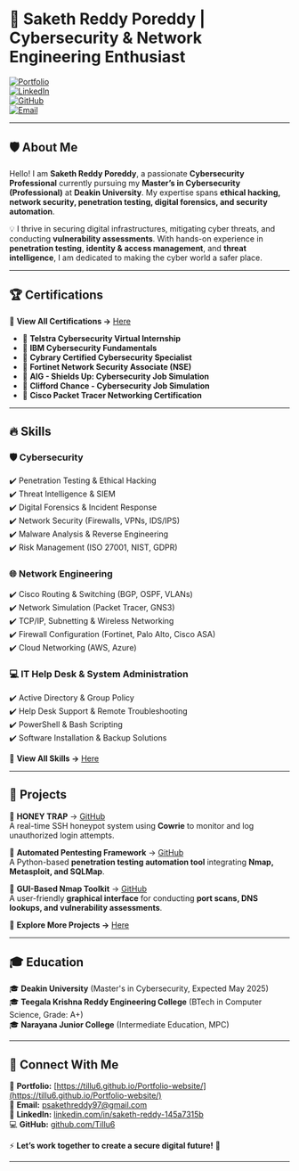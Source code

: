 # 🚀 Saketh Reddy Poreddy | Cybersecurity & Network Engineering Enthusiast  

[![Portfolio](https://img.shields.io/badge/Portfolio-Website-blue?style=for-the-badge&logo=firefox)](https://tillu6.github.io/Portfolio-website/)  
[![LinkedIn](https://img.shields.io/badge/LinkedIn-Connect-blue?style=for-the-badge&logo=linkedin)](https://au.linkedin.com/in/saketh-reddy-145a7315b)  
[![GitHub](https://img.shields.io/badge/GitHub-Projects-black?style=for-the-badge&logo=github)](https://github.com/Tillu6)  
[![Email](https://img.shields.io/badge/Email-Contact-red?style=for-the-badge&logo=gmail)](mailto:psakethreddy97@gmail.com)  

---

## 🛡️ About Me  

Hello! I am **Saketh Reddy Poreddy**, a passionate **Cybersecurity Professional** currently pursuing my **Master’s in Cybersecurity (Professional)** at **Deakin University**. My expertise spans **ethical hacking, network security, penetration testing, digital forensics, and security automation**.  

💡 I thrive in securing digital infrastructures, mitigating cyber threats, and conducting **vulnerability assessments**. With hands-on experience in **penetration testing**, **identity & access management**, and **threat intelligence**, I am dedicated to making the cyber world a safer place.  

---

## 🏆 Certifications  

📜 **View All Certifications →** [Here](https://tillu6.github.io/Portfolio-website/#certifications)  

- 🏅 **Telstra Cybersecurity Virtual Internship**  
- 🏅 **IBM Cybersecurity Fundamentals**  
- 🏅 **Cybrary Certified Cybersecurity Specialist**  
- 🏅 **Fortinet Network Security Associate (NSE)**  
- 🏅 **AIG - Shields Up: Cybersecurity Job Simulation**  
- 🏅 **Clifford Chance - Cybersecurity Job Simulation**  
- 🏅 **Cisco Packet Tracer Networking Certification**  

---

## 🔥 Skills  

### 🛡️ **Cybersecurity**  
✔️ Penetration Testing & Ethical Hacking  
✔️ Threat Intelligence & SIEM  
✔️ Digital Forensics & Incident Response  
✔️ Network Security (Firewalls, VPNs, IDS/IPS)  
✔️ Malware Analysis & Reverse Engineering  
✔️ Risk Management (ISO 27001, NIST, GDPR)  

### 🌐 **Network Engineering**  
✔️ Cisco Routing & Switching (BGP, OSPF, VLANs)  
✔️ Network Simulation (Packet Tracer, GNS3)  
✔️ TCP/IP, Subnetting & Wireless Networking  
✔️ Firewall Configuration (Fortinet, Palo Alto, Cisco ASA)  
✔️ Cloud Networking (AWS, Azure)  

### 💻 **IT Help Desk & System Administration**  
✔️ Active Directory & Group Policy  
✔️ Help Desk Support & Remote Troubleshooting  
✔️ PowerShell & Bash Scripting  
✔️ Software Installation & Backup Solutions  

📜 **View All Skills →** [Here](https://tillu6.github.io/Portfolio-website/#skills)  

---

## 🔬 Projects  

🔹 **HONEY TRAP** → [GitHub](https://github.com/Tillu6/honey_trap)  
A real-time SSH honeypot system using **Cowrie** to monitor and log unauthorized login attempts.  

🔹 **Automated Pentesting Framework** → [GitHub](https://github.com/Tillu6/automated_pentest_framework)  
A Python-based **penetration testing automation tool** integrating **Nmap, Metasploit, and SQLMap**.  

🔹 **GUI-Based Nmap Toolkit** → [GitHub](https://github.com/Tillu6/GUI-Nmap-Toolkit)  
A user-friendly **graphical interface** for conducting **port scans, DNS lookups, and vulnerability assessments**.  

📜 **Explore More Projects →** [Here](https://tillu6.github.io/Portfolio-website/#projects)  

---

## 🎓 Education  

🎓 **Deakin University** (Master's in Cybersecurity, Expected May 2025)  
🎓 **Teegala Krishna Reddy Engineering College** (BTech in Computer Science, Grade: A+)  
🎓 **Narayana Junior College** (Intermediate Education, MPC)  

---

## 📡 Connect With Me  

💼 **Portfolio:** [https://tillu6.github.io/Portfolio-website/](https://tillu6.github.io/Portfolio-website/)  
📧 **Email:** [psakethreddy97@gmail.com](mailto:psakethreddy97@gmail.com)  
📌 **LinkedIn:** [linkedin.com/in/saketh-reddy-145a7315b](https://au.linkedin.com/in/saketh-reddy-145a7315b)  
💻 **GitHub:** [github.com/Tillu6](https://github.com/Tillu6)  

⚡ **Let’s work together to create a secure digital future!** 🚀  

---
